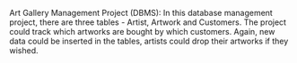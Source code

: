 Art Gallery Management Project (DBMS):
In this database management project, there are three tables - Artist, Artwork and Customers. The project could track which artworks are bought by which customers. Again, new data could be inserted in the tables, artists could drop their artworks if they wished. 
